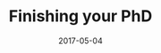 ---
title: "Finishing your PhD"
collection: talks
type: "Invited talk"
permalink: /talks/2017-05-04-talk-1
venue: "MathSys Annual Retreat"
date: 2017-05-04
location: "Ravenstor, UK"
---